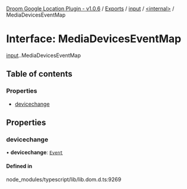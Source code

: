 [Droom Google Location Plugin - v1.0.6](../README.md) / [Exports](../modules.md) / [input](../modules/input.md) / [<internal\>](../modules/input._internal_.md) / MediaDevicesEventMap

# Interface: MediaDevicesEventMap

[input](../modules/input.md).[<internal>](../modules/input._internal_.md).MediaDevicesEventMap

## Table of contents

### Properties

- [devicechange](input._internal_.MediaDevicesEventMap.md#devicechange)

## Properties

### devicechange

• **devicechange**: [`Event`](../modules/input._internal_.md#event)

#### Defined in

node_modules/typescript/lib/lib.dom.d.ts:9269
